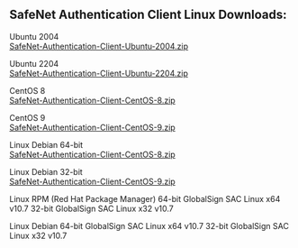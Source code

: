 <h2 style="margin-left:0px;"><strong>SafeNet Authentication Client Linux Downloads:</strong></h2>

<p style="margin-left:0px;text-align:justify;">Ubuntu 2004<br>
<a target="_blank" rel="noopener noreferrer" href="https://github.com/usasmartcard/safenet-authentication-client/raw/main/SafeNet-Authentication-Client-Ubuntu-2004.zip">SafeNet-Authentication-Client-Ubuntu-2004.zip</a></p>
<p style="margin-left:0px;text-align:justify;">Ubuntu 2204<br>
<a target="_blank" rel="noopener noreferrer" href="https://github.com/usasmartcard/safenet-authentication-client/raw/main/SafeNet-Authentication-Client-Ubuntu-2204.zip">SafeNet-Authentication-Client-Ubuntu-2204.zip</a></p>

<p style="margin-left:0px;text-align:justify;">CentOS 8<br>
<a target="_blank" rel="noopener noreferrer" href="https://github.com/usasmartcard/safenet-authentication-client/raw/main/SafeNet-Authentication-Client-CentOS-8.zip">SafeNet-Authentication-Client-CentOS-8.zip</a></p>
<p style="margin-left:0px;text-align:justify;">CentOS 9<br>
<a target="_blank" rel="noopener noreferrer" href="https://github.com/usasmartcard/safenet-authentication-client/raw/main/SafeNet-Authentication-Client-CentOS-9.zip">SafeNet-Authentication-Client-CentOS-9.zip</a></p>

<p style="margin-left:0px;text-align:justify;">Linux Debian 64-bit<br>
<a target="_blank" rel="noopener noreferrer" href="https://github.com/usasmartcard/safenet-authentication-client/raw/main/SafeNet-Authentication-Client-CentOS-8.zip">SafeNet-Authentication-Client-CentOS-8.zip</a></p>
<p style="margin-left:0px;text-align:justify;">Linux Debian 32-bit<br>
<a target="_blank" rel="noopener noreferrer" href="https://github.com/usasmartcard/safenet-authentication-client/raw/main/SafeNet-Authentication-Client-CentOS-9.zip">SafeNet-Authentication-Client-CentOS-9.zip</a></p>





Linux RPM (Red Hat Package Manager)
64-bit
GlobalSign SAC Linux x64 v10.7
32-bit
GlobalSign SAC Linux x32 v10.7

Linux Debian 
64-bit
GlobalSign SAC Linux x64 v10.7
32-bit
GlobalSign SAC Linux x32 v10.7
